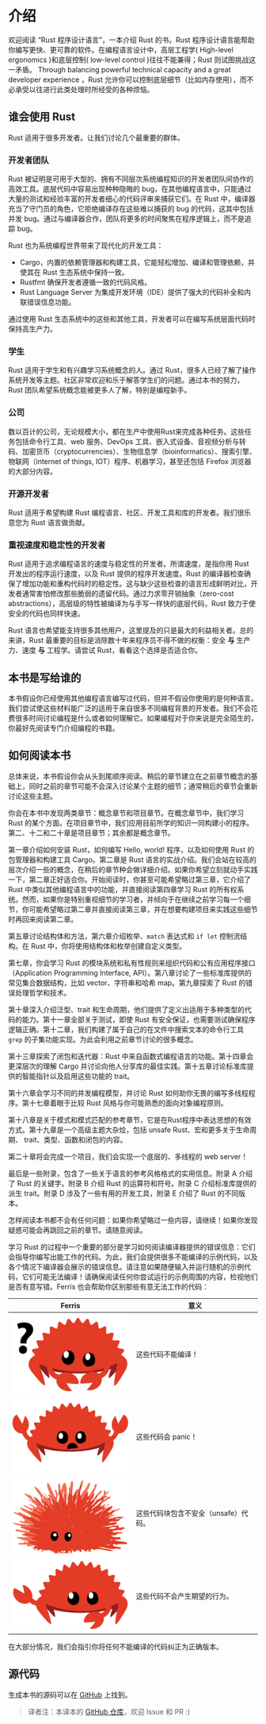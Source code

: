 # 介绍

欢迎阅读 “Rust 程序设计语言”，一本介绍 Rust 的书。Rust 程序设计语言能帮助你编写更快、更可靠的软件。在编程语言设计中，高层工程学( High-level ergonomics )和底层控制( low-level control )往往不能兼得；Rust 则试图挑战这一矛盾。 Through balancing powerful technical capacity and a great developer experience ，Rust 允许你可以控制底层细节（比如内存使用），而不必承受以往进行此类处理时所经受的各种烦恼。

## 谁会使用 Rust

Rust 适用于很多开发者。让我们讨论几个最重要的群体。

### 开发者团队

Rust 被证明是可用于大型的、拥有不同层次系统编程知识的开发者团队间协作的高效工具。底层代码中容易出现种种隐晦的 bug，在其他编程语言中，只能通过大量的测试和经验丰富的开发者细心的代码评审来捕获它们。在 Rust 中，编译器充当了守门员的角色，它拒绝编译存在这些难以捕获的 bug 的代码，这其中包括并发 bug。通过与编译器合作，团队将更多的时间聚焦在程序逻辑上，而不是追踪 bug。

Rust 也为系统编程世界带来了现代化的开发工具：

* Cargo，内置的依赖管理器和构建工具，它能轻松增加、编译和管理依赖，并使其在 Rust 生态系统中保持一致。
* Rustfmt 确保开发者遵循一致的代码风格。
* Rust Language Server 为集成开发环境（IDE）提供了强大的代码补全和内联错误信息功能。

通过使用 Rust 生态系统中的这些和其他工具，开发者可以在编写系统层面代码时保持高生产力。

### 学生

Rust 适用于学生和有兴趣学习系统概念的人。通过 Rust，很多人已经了解了操作系统开发等主题。社区非常欢迎和乐于解答学生们的问题。通过本书的努力，Rust 团队希望系统概念能被更多人了解，特别是编程新手。

### 公司

数以百计的公司，无论规模大小，都在生产中使用Rust来完成各种任务。这些任务包括命令行工具、web 服务、DevOps 工具、嵌入式设备、音视频分析与转码、加密货币（cryptocurrencies）、生物信息学（bioinformatics）、搜索引擎、物联网（internet of things, IOT）程序、机器学习，甚至还包括 Firefox 浏览器的大部分内容。

### 开源开发者

Rust 适用于希望构建 Rust 编程语言、社区、开发工具和库的开发者。我们很乐意您为 Rust 语言做贡献。

### 重视速度和稳定性的开发者

Rust 适用于追求编程语言的速度与稳定性的开发者。所谓速度，是指你用 Rust 开发出的程序运行速度，以及 Rust 提供的程序开发速度。Rust 的编译器检查确保了增加功能和重构代码时的稳定性。这与缺少这些检查的语言形成鲜明对比，开发者通常害怕修改那些脆弱的遗留代码。通过力求零开销抽象（zero-cost abstractions），高层级的特性被编译为与手写一样快的底层代码，Rust 致力于使安全的代码也同样快速。

Rust 语言也希望能支持很多其他用户，这里提及的只是最大的利益相关者。总的来讲，Rust 最重要的目标是消除数十年来程序员不得不做的权衡：安全 **与** 生产力、速度 **与** 工程学。请尝试 Rust，看看这个选择是否适合你。

## 本书是写给谁的

本书假设你已经使用其他编程语言编写过代码，但并不假设你使用的是何种语言。我们尝试使这些材料能广泛的适用于来自很多不同编程背景的开发者。我们不会花费很多时间讨论编程是什么或者如何理解它。如果编程对于你来说是完全陌生的，你最好先阅读专门介绍编程的书籍。

## 如何阅读本书

总体来说，本书假设你会从头到尾顺序阅读。稍后的章节建立在之前章节概念的基础上，同时之前的章节可能不会深入讨论某个主题的细节；通常稍后的章节会重新讨论这些主题。

你会在本书中发现两类章节：概念章节和项目章节。在概念章节中，我们学习 Rust 的某个方面。在项目章节中，我们应用目前所学的知识一同构建小的程序。第二、十二和二十章是项目章节；其余都是概念章节。

第一章介绍如何安装 Rust，如何编写 Hello, world! 程序，以及如何使用 Rust 的包管理器和构建工具 Cargo。第二章是 Rust 语言的实战介绍。我们会站在较高的层次介绍一些的概念，在稍后的章节种会做详细介绍。如果你希望立刻就动手实践一下，第二章正好适合你。开始阅读时，你甚至可能希望略过第三章，它介绍了 Rust 中类似其他编程语言中的功能，并直接阅读第四章学习 Rust 的所有权系统。然而，如果你是特别重视细节的学习者，并倾向于在继续之前学习每一个细节，你可能希望略过第二章并直接阅读第三章，并在想要构建项目来实践这些细节时再回来阅读第二章。

第五章讨论结构体和方法，第六章介绍枚举、`match` 表达式和 `if let` 控制流结构。在 Rust 中，你将使用结构体和枚举创建自定义类型。

第七章，你会学习 Rust 的模块系统和私有性规则来组织代码和公有应用程序接口（Application Programming Interface, API）。第八章讨论了一些标准库提供的常见集合数据结构，比如 vector、字符串和哈希 map。第九章探索了 Rust 的错误处理哲学和技术。

第十章深入介绍泛型、trait 和生命周期，他们提供了定义出适用于多种类型的代码的能力。第十一章全部关于测试，即使 Rust 有安全保证，也需要测试确保程序逻辑正确。第十二章，我们构建了属于自己的在文件中搜索文本的命令行工具 `grep` 的子集功能实现。为此会利用之前章节讨论的很多概念。

第十三章探索了闭包和迭代器：Rust 中来自函数式编程语言的功能。第十四章会更深层次的理解 Cargo 并讨论向他人分享库的最佳实践。第十五章讨论标准库提供的智能指针以及启用这些功能的 trait。

第十六章会学习不同的并发编程模型，并讨论 Rust 如何助你无畏的编写多线程程序。第十七章着眼于比较 Rust 风格与你可能熟悉的面向对象编程原则。

第十八章是关于模式和模式匹配的参考章节，它是在Rust程序中表达思想的有效方式。第十九章是一个高级主题大杂烩，包括 unsafe Rust、宏和更多关于生命周期、 trait、类型、函数和闭包的内容。

第二十章将会完成一个项目，我们会实现一个底层的、多线程的 web server！

最后是一些附录，包含了一些关于语言的参考风格格式的实用信息。附录 A 介绍了 Rust 的关键字。附录 B 介绍 Rust 的运算符和符号。附录 C 介绍标准库提供的派生 trait。附录 D 涉及了一些有用的开发工具，附录 E 介绍了 Rust 的不同版本。

怎样阅读本书都不会有任何问题：如果你希望略过一些内容，请继续！如果你发现疑惑可能会再跳回之前的章节。请随意阅读。

学习 Rust 的过程中一个重要的部分是学习如何阅读编译器提供的错误信息：它们会指导你编写出能工作的代码。为此，我们会提供很多不能编译的示例代码，以及各个情况下编译器会展示的错误信息。请注意如果随便输入并运行随机的示例代码，它们可能无法编译！请确保阅读任何你尝试运行的示例周围的内容，检视他们是否有意写错。Ferris 也会帮助你区别那些有意无法工作的代码：

| Ferris                                                       | 意义                                 |
| ------------------------------------------------------------ | ------------------------------------ |
| <img src="img/ferris/does_not_compile.svg" class="ferris-explain" style="zoom: 25%;" > | 这些代码不能编译！                   |
| <img src="img/ferris/panics.svg" class="ferris-explain" style="zoom:25%;" > | 这些代码会 panic！                   |
| <img src="img/ferris/unsafe.svg" class="ferris-explain" style="zoom:25%;" > | 这些代码块包含不安全（unsafe）代码。 |
| <img src="img/ferris/not_desired_behavior.svg" class="ferris-explain" style="zoom:25%;" > | 这些代码不会产生期望的行为。         |

在大部分情况，我们会指引你将任何不能编译的代码纠正为正确版本。

## 源代码

生成本书的源码可以在 [GitHub][book] 上找到。

[book]: https://github.com/rust-lang/book/tree/master/src

> 译者注：本译本的 [GitHub 仓库][trpl-zh-cn]，欢迎 Issue 和 PR :)

[trpl-zh-cn]: https://github.com/KaiserY/trpl-zh-cn
